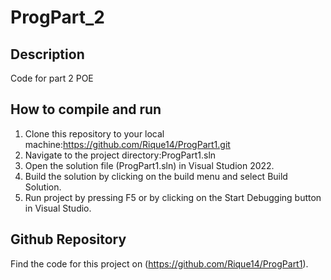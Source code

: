 # ProgPart_2
## Description 
Code for part 2 POE
## How to compile and run
1. Clone this repository to your local machine:https://github.com/Rique14/ProgPart1.git
2. Navigate to the project directory:ProgPart1.sln
3. Open the solution file (ProgPart1.sln) in Visual Studion 2022.
4. Build the solution by clicking on the build menu and select Build Solution.
5. Run project by pressing F5 or by clicking on the Start Debugging button in Visual Studio.
## Github Repository
Find the code for this project on (https://github.com/Rique14/ProgPart1).
   
